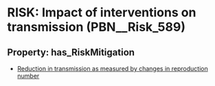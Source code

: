 # RISK: __Impact of interventions on transmission__ (PBN__Risk_589)

## Property: has_RiskMitigation

* [Reduction in transmission as measured by changes in reproduction number](PBN__RiskMitigation_826)

